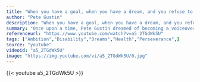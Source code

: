 ```yaml
---
title: "When you have a goal, when you have a dream, and you refuse to let anything stop you, you’ll do whatever it takes to overcome whatever obstacles are in your way."
author: "Pete Gustin"
description: "When you have a goal, when you have a dream, and you refuse to let anything stop you, you’ll do whatever it takes to overcome whatever obstacles are in your way. - Pete Gustin quotes from GetInspired365.com"
summary: "Once upon a time, Pete Gustin dreamed of becoming a voiceover artist. But at age 8, he was diagnosed with macular degeneration, a medical condition that results in loss of vision, turning him legally blind. At 21, a New York-based agent told him he'd never make it in the business; his blindness prevented him from reading lines.  Fast-forward 15 years. Gustin has done voiceovers for the Super Bowl, an international ad campaign for Sony PlayStation and even daytime TV."
referenceurl: "https://www.youtube.com/watch?v=a5_2TGdWk5U"
tags: ["Ambition","Disability","Dreams","Health","Perseverance",]
source: "youtube"
videoid: "a5_2TGdWk5U"
image: "https://img.youtube.com/vi/a5_2TGdWk5U/0.jpg"
---
```


{{< youtube a5_2TGdWk5U >}}
